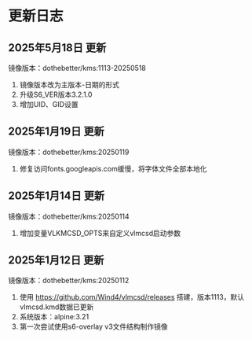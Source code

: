 # 更新日志

## 2025年5月18日 更新
镜像版本：dothebetter/kms:1113-20250518
1. 镜像版本改为主版本-日期的形式
2. 升级S6_VER版本3.2.1.0
3. 增加UID、GID设置

## 2025年1月19日 更新
镜像版本：dothebetter/kms:20250119
1. 修复访问fonts.googleapis.com缓慢，将字体文件全部本地化

## 2025年1月14日 更新
镜像版本：dothebetter/kms:20250114
1. 增加变量VLKMCSD_OPTS来自定义vlmcsd启动参数

## 2025年1月12日 更新
镜像版本：dothebetter/kms:20250112
1. 使用 https://github.com/Wind4/vlmcsd/releases 搭建，版本1113，默认vlmcsd.kmd数据已更新
2. 系统版本：alpine:3.21
3. 第一次尝试使用s6-overlay v3文件结构制作镜像
